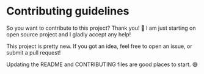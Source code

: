 # Contributing guidelines

So you want to contribute to this project? Thank you! 🎉
I am just starting on open source project and I gladly accept any help!

This project is pretty new. If you got an idea, feel free to open an issue, or submit a pull request!

Updating the README and CONTRIBUTING files are good places to start. 😅